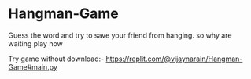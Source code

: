 # Hangman-Game
Guess the word and try to save your friend from hanging. so why are waiting play now

Try game without download:- https://replit.com/@vijaynarain/Hangman-Game#main.py
